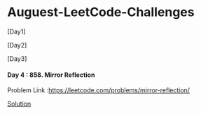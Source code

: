 # Auguest-LeetCode-Challenges

[Day1]

[Day2]

[Day3]

#### Day 4 : 858. Mirror Reflection
Problem Link :https://leetcode.com/problems/mirror-reflection/

[Solution](https://github.com/py3-coder/Auguest-LeetCode-Challenges/blob/main/858.%20Mirror%20Reflection.java)
